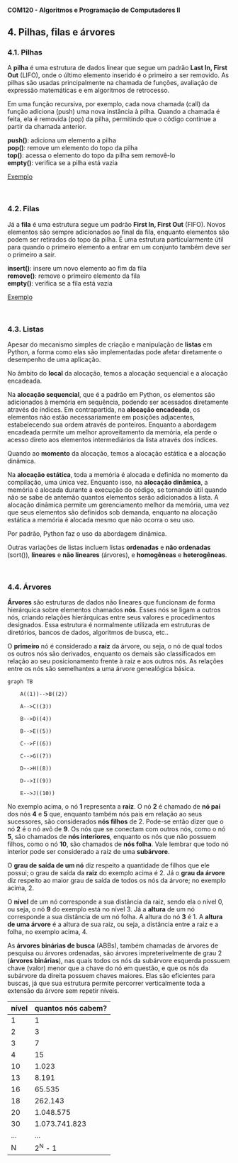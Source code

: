 #### COM120 - Algoritmos e Programação de Computadores II

## 4. Pilhas, filas e árvores

### 4.1. Pilhas

A **pilha** é uma estrutura de dados linear que segue um padrão **Last In, First Out** (LIFO), onde o último elemento inserido é o primeiro a ser removido. As pilhas são usadas principalmente na chamada de funções, avaliação de expressão matemáticas e em algoritmos de retrocesso. 

Em uma função recursiva, por exemplo, cada nova chamada (call) da função adiciona (push) uma nova instância à pilha. Quando a chamada é feita, ela é removida (pop) da pilha, permitindo que o código continue a partir da chamada anterior.

**push()**: adiciona um elemento a pilha  
**pop()**: remove um elemento do topo da pilha  
**top()**: acessa o elemento do topo da pilha sem removê-lo  
**empty()**: verifica se a pilha está vazia

[Exemplo](code/s4-ex1.py)

<br>

### 4.2. Filas

Já a **fila** é uma estrutura segue um padrão **First In, First Out** (FIFO). Novos elementos são sempre adicionados ao final da fila, enquanto elementos são podem ser retirados do topo da pilha. É uma estrutura particularmente útil para quando o primeiro elemento a entrar em um conjunto também deve ser o primeiro a sair.

**insert()**: insere um novo elemento ao fim da fila  
**remove()**: remove o primeiro elemento da fila  
**empty()**: verifica se a fila está vazia  

[Exemplo](code/s4-ex2.py)

<br>

### 4.3. Listas

Apesar do mecanismo simples de criação e manipulação de **listas** em Python, a forma como elas são implementadas pode afetar diretamente o desempenho de uma aplicação.

No âmbito do **local** da alocação, temos a alocação sequencial e a alocação encadeada.

Na **alocação sequencial**, que é a padrão em Python, os elementos são adicionados à memória em sequência, podendo ser acessados diretamente através de índices. Em contrapartida, na **alocação encadeada**, os elementos não estão necessariamente em posições adjacentes, estabelecendo sua ordem através de ponteiros. Enquanto a abordagem encadeada permite um melhor aproveitamento da memória, ela perde o acesso direto aos elementos intermediários da lista através dos índices.

Quando ao **momento** da alocação, temos a alocação estática e a alocação dinâmica.

Na **alocação estática**, toda a memória é alocada e definida no momento da compilação, uma única vez. Enquanto isso, na **alocação  dinâmica**, a memória é alocada durante a execução do código, se tornando útil quando não se sabe de antemão quantos elementos serão adicionados à lista. A alocação dinâmica permite um gerenciamento melhor da memória, uma vez que seus elementos são definidos sob demanda, enquanto na alocação estática a memória é alocada mesmo que não ocorra o seu uso.

Por padrão, Python faz o uso da abordagem dinâmica.

Outras variações de listas incluem listas **ordenadas** e **não ordenadas** (sort()), **lineares** e **não lineares** (árvores), e **homogêneas** e **heterogêneas**.

<br>

### 4.4. Árvores

**Árvores** são estruturas de dados não lineares que funcionam de forma hierárquica sobre elementos chamados **nós**. Esses nós se ligam a outros nós, criando relações hierárquicas entre seus valores e procedimentos designados. Essa estrutura é normalmente utilizada em estruturas de diretórios, bancos de dados, algoritmos de busca, etc.. 

O **primeiro** nó é considerado a **raiz** da árvore, ou seja, o nó de qual todos os outros nós são derivados, enquanto os demais são classificados em relação ao seu posicionamento frente à raiz e aos outros nós. As relações entre os nós são semelhantes a uma árvore genealógica básica.

```mermaid
graph TB

    A((1))-->B((2))

    A-->C((3))

    B-->D((4))

    B-->E((5))

    C-->F((6))

    C-->G((7))

    D-->H((8))

    D-->I((9))

    E-->J((10))
```

No exemplo acima, o nó **1** representa a **raiz**. O nó **2** é chamado de **nó pai** dos nós **4** e **5** que, enquanto também nós pais em relação ao seus sucessores, são considerados **nós filhos** de 2. Pode-se então dizer que o nó **2** é o nó avô de **9**. Os nós que se conectam com outros nós, como o nó **5**, são chamados de **nós interiores**, enquanto os nós que não possuem filhos, como o nó **10**, são chamados de **nós folha**. Vale lembrar que todo nó interior pode ser considerado a raiz de uma **subárvore**.

O **grau de saída de um nó** diz respeito a quantidade de filhos que ele possui; o grau de saída da **raiz** do exemplo acima é 2. Já o **grau da árvore** diz respeito ao maior grau de saída de todos os nós da árvore; no exemplo acima, 2.

O **nível** de um nó corresponde a sua distância da raiz, sendo ela o nível 0, ou seja, o nó **9** do exemplo está no nível 3. Já a **altura** de um nó corresponde a sua distância de um nó folha. A altura do nó **3** é 1. A **altura de uma árvore** é a altura de sua raiz, ou seja, a distância entre a raiz e a folha, no exemplo acima, 4.

As **árvores binárias de busca** (ABBs), também chamadas de árvores de pesquisa ou árvores ordenadas, são árvores impreterivelmente de grau 2 (**árvores binárias**), nas quais todos os nós da subárvore esquerda possuem chave (valor) menor que a chave do nó em questão, e que os nós da subárvore da direita possuem chaves maiores. Elas são eficientes para buscas, já que sua estrutura permite percorrer verticalmente toda a extensão da árvore sem repetir níveis.


| nível | quantos nós cabem? |
| --- | --- |
| 1 | 1 |
| 2 | 3 |
| 3 | 7 |
| 4 | 15 |
| 10 | 1.023 |
| 13 | 8.191 |
| 16 | 65.535 |
| 18 | 262.143 |
| 20 | 1.048.575 |
| 30 |  1.073.741.823 |
| ... | ... |
| N | 2<sup>N</sup> - 1 |